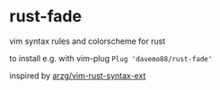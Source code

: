 # rust-fade
vim syntax rules and colorscheme for rust

to install e.g. with vim-plug
`Plug 'davemo88/rust-fade'`

inspired by [arzg/vim-rust-syntax-ext](https://github.com/arzg/vim-rust-syntax-ext)
